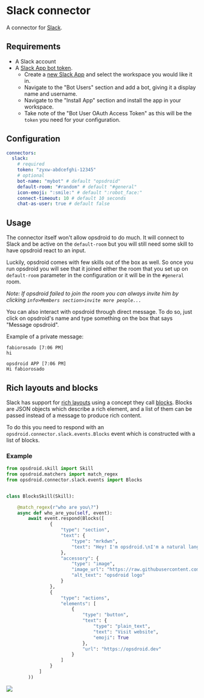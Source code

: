 # Slack connector

A connector for [Slack](https://slack.com/).

## Requirements

* A Slack account
* A [Slack App bot token](https://api.slack.com/bot-users).
  * Create a [new Slack App](https://api.slack.com/apps/new) and select the workspace you would like it in.
  * Navigate to the "Bot Users" section and add a bot, giving it a display name and username.
  * Navigate to the "Install App" section and install the app in your workspace.
  * Take note of the "Bot User OAuth Access Token" as this will be the `token` you need for your configuration.

## Configuration

```yaml
connectors:
  slack:
    # required
    token: "zyxw-abdcefghi-12345"
    # optional
    bot-name: "mybot" # default "opsdroid"
    default-room: "#random" # default "#general"
    icon-emoji: ":smile:" # default ":robot_face:"
    connect-timeout: 10 # default 10 seconds
    chat-as-user: true # default false
```

## Usage
The connector itself won't allow opsdroid to do much. It will connect to Slack and be active on the `default-room`
but you will still need some skill to have opsdroid react to an input.

Luckily, opsdroid comes with few skills out of the box as well. So once you run opsdroid you will see that it joined either the room that you set up on `default-room` parameter in the configuration or it will be in the `#general` room.

_Note: If opsdroid failed to join the room you can always invite him by clicking `info>Members section>invite more people...`_

You can also interact with opsdroid through direct message. To do so, just click on opsdroid's name and type something on the box that says "Message opsdroid".

Example of a private message:

```
fabiorosado [7:06 PM]
hi

opsdroid APP [7:06 PM]
Hi fabiorosado
```

## Rich layouts and blocks

Slack has support for [rich layouts](https://api.slack.com/messaging/composing/layouts) using a concept they call [blocks](https://api.slack.com/reference/messaging/blocks). Blocks are JSON objects which describe a rich element, and a list of them can be passed instead of a message to produce rich content.

To do this you need to respond with an `opsdroid.connector.slack.events.Blocks` event which is constructed with a list of blocks.

### Example

```python
from opsdroid.skill import Skill
from opsdroid.matchers import match_regex
from opsdroid.connector.slack.events import Blocks


class BlocksSkill(Skill):

    @match_regex(r"who are you\?")
    async def who_are_you(self, event):
        await event.respond(Blocks([
                {
                    "type": "section",
                    "text": {
                        "type": "mrkdwn",
                        "text": "Hey! I'm opsdroid.\nI'm a natural language event driven automation bot framework.\n*What a mouthful!*"
                    },
                    "accessory": {
                        "type": "image",
                        "image_url": "https://raw.githubusercontent.com/opsdroid/style-guidelines/master/logos/logo-light.png",
                        "alt_text": "opsdroid logo"
                    }
                },
                {
                    "type": "actions",
                    "elements": [
                        {
                            "type": "button",
                            "text": {
                                "type": "plain_text",
                                "text": "Visit website",
                                "emoji": True
                            },
                            "url": "https://opsdroid.dev"
                        }
                    ]
                }
            ]
        ))

```

![](https://user-images.githubusercontent.com/1610850/58658951-ac523300-8319-11e9-8c2a-011469a436d0.png)
